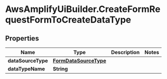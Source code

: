 # AwsAmplifyUiBuilder.CreateFormRequestFormToCreateDataType

## Properties

Name | Type | Description | Notes
------------ | ------------- | ------------- | -------------
**dataSourceType** | [**FormDataSourceType**](FormDataSourceType.md) |  | 
**dataTypeName** | **String** |  | 


